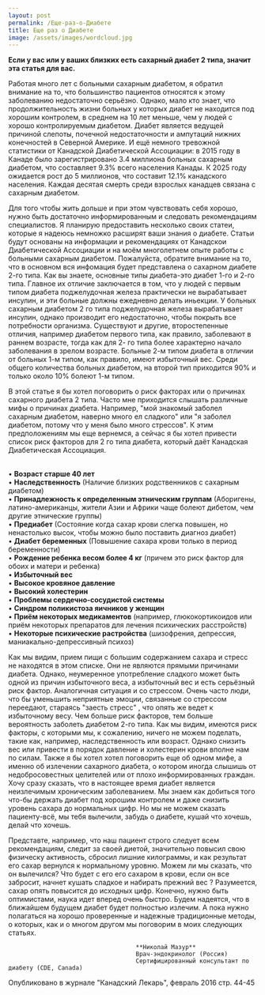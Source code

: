 ```yaml
---
layout: post
permalink: /Ещe-раз-о-Диабeтe
title: Ещe раз о Диабeтe
image: /assets/images/wordcloud.jpg
---
```


**Если у вас или у ваших близких есть сахарный диабет 2 типа, значит эта статья для вас.** 

Работая много лет с больными сахарным диабетом, я обратил внимание на то, что большинство пациентов относятся к этому заболеванию недостаточно серьёзно. Однако, мало кто знает, что продолжительность жизни больных у которых диабет не находится под хорошим контролем, в среднем на 10 лет меньше, чем у людей с хорошо контролируемым диабетом. Диабет является ведущей причиной слепоты, почечной недoстаточности и ампутаций нижних конечностей в Cеверной Aмерике. И ещё немного тревожной статистики от Канадской Диабетической Ассоциации: в 2015 году в Канаде было зарегистрировано 3.4 миллиона больных сахарным диабетом, что составляет 9.3% всего населения Канады. К 2025 году ожидается рост до 5 миллионов, что составит 12.1%  канадского населения. Каждая десятая смерть среди взрослых канадцев связана с сахарным диабетом.

Для того чтобы жить дольше и при этом чувствовать себя хорошо, нужно быть достаточно информированным и следовать рекомендациям специалистов. Я планирую предоставить несколько своих статеи, которые я надеюсь немножко раcшиpят ваши знания о диабете.
Статьи будут основаны на информации и рекомендациях от Канадскои Диабетической Аcсоциации и на моём многолетнем опыте работы с больными сахарным диабетом. Пожалуйста, обратите внимание на то, что в основном вся инфомация будет представлена о сахарном диабете 2-го типа. Как вы знаете, основные типы диабета-это диабет 1-го и 2-го типа. Главное их отличие заключается в том, что у людей с первым типом диабета поджелудочная железа практически не вырабатывает инсулин, и эти больные должны ежедневно делать иньекции. У больных сахарным диабетом 2 го типа поджелудочная железа вырабатывает инсулин, однако производит его недостаточно, чтобы покрыть все потребности организма. Существуют и другие, второстепенные отличия, например диабетом первого типа, как правило, заболевают в раннем возрасте, тогда как для 2- го типа более характерно  начало заболевания в зрелом возрасте. Больные 2-м типом диабета в отличии  от больных 1-м типом, как правило, имеют избыточный вес. Среди общего количества больных диабетом, на второй тип приходится 90% и только около 10% болеют 1-м типом.

В этой статье я бы хотел поговорить о риск факторах или о причинах сахарного диабета 2 типа. Часто мне приходится слышать различные мифы о причинах диабета. Например, "мой знакомый заболел сахарным диабетом, наверно много ел сладкого" или "я заболел диабетом, потому что у меня было много стреcсов". К этим предположениям мы еще вернeмся, а сейчас я бы хотел привести список риск факторов для 2 го типа диабета, который даёт Канадская Диабетическая Ассоциация.

<br />•	**Возраст старше 40 лет**
<br />•	**Наследственность** (Наличие близких родственников с сахарным диабетом)
<br />•	**Принадлежность к определенным этническим группам** (Аборигены, латино-американцы, жители Азии и Африки чаще болеют дибетом, чем другие этнические группы)
<br />•	**Предиабет** (Состояние когда сахар крови слегка повышен, но ненастолько высок, чтобы можно было поставить диагноз диабет)
<br />•	**Диабет беременных** (Повышение сахара крови только в период беременности)
<br />•	**Рождение ребенка весом более 4 кг** (причем это риск фактор для обоих и матери и ребенка)
<br />•	**Избыточный вес** 
<br />•	**Высокое кровяное давление**
<br />•	**Высокий холестерин**
<br />•	**Проблемы сердечно-сосудистой системы**
<br />•	**Синдром поликистоза яичников у женщин**
<br />•	**Приём некоторых медикаментов** (например, глюкокортикоидов или приём некоторых препаратов для лечения психических расстройств) 
<br />•	**Некоторые психические растройства** (шизофрения, депрессия, маниакально-депрессивный психоз)

Как мы видим, прием пищи с большим содержанием сахара и стреcс не находятся в этом списке. Они не являются прямыми причинами диабета. Однако, неумеренное употребление сладкого может быть одной из причин избыточного веса, а избыточный вес и есть серьёзный риск фактор. Аналогичная ситуация и со стреcсом. Очень часто люди, что бы уменьшить неприятные эмоции, связанные со стрессом переедают, стараясь "заесть стресс" , что опять же ведет к избыточному весу. Чем больше риск факторов, тем больше вероятнoсть заболеть диабетом 2-го типа. Как мы видим, имеются риск факторы, с которыми мы, к сожалению, ничего не можем поделать, такие как, например, наследственность или возраст. Однако снизить вес или привести в порядок давление и холестерин крови вполне нам по силам. 
Также я бы хотел хотел поговорить еще об одном мифе, а именно об излечении сахарного диабета, о котором иногда слышишь от недобросовестных целителей или от плохо информированных граждан. Хочу сразу сказать, что в настоящее время диабет является неизлечимым хроническим заболеванием. Мы знаем как добиться того что-бы держать диабет под хорошим контролем и даже снизить уровень сахара до нормальных цифр. Но мы не можем сказать пациенту-всё, мы тебя вылечили, забудь о диабете, кушай что хочешь, делай что хочешь. 

Представте, например,  что наш пациент строго следует всем рекомендациям, следит за своей диетой, значительно повысил свою физическу активность, сбросил лишние килограммы, и как результат его сахар вернулся к нормальному уровню. Можем ли мы сказать, что он вылечился? Что будет с его его сахаром в крови, если он все забросит, начнет кушать сладкое и набирать прежний вес ? Разумеется, сахар опять повысится до исходных цифр.
Конечно, нужно быть оптимистами, наука идет вперед очень быстро. Будем надеятся, что в ближайшем будущем диабет будет полностью излечим. А пока нужно полагаться на хорошо проверенные и надежные традиционные методы, о которых, как и о многом другом мы поговорим в моих следующих статьях.

                                        **Николай Мазур**
                                        Врач-эндокринолог (Россия)
                                        Сертифицированный консультант по диабету (CDE, Canada)

Опубликовано в журнале "Канадский Лекарь", февраль 2016 стр. 44-45

